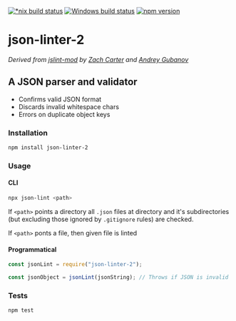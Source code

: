 [![*nix build status][nix-build-image]][nix-build-url]
[![Windows build status][win-build-image]][win-build-url]
[![npm version][npm-image]][npm-url]

# json-linter-2

_Derived from [jslint-mod](https://github.com/circlecell/jsonlint-mod) by [Zach Carter](https://github.com/zaach) and [Andrey Gubanov](https://github.com/finom)_

## A JSON parser and validator

-   Confirms valid JSON format
-   Discards invalid whitespace chars
-   Errors on duplicate object keys

### Installation

```bash
npm install json-linter-2
```

### Usage

#### CLI

```bash
npx json-lint <path>
```

If `<path>` points a directory all `.json` files at directory and it's subdirectories (but excluding those ignored by `.gitignore` rules)
are checked.

If `<path>` ponts a file, then given file is linted

#### Programmatical

```javascript
const jsonLint = require("json-linter-2");

const jsonObject = jsonLint(jsonString); // Throws if JSON is invalid
```

### Tests

```bash
npm test
```

[nix-build-image]: https://semaphoreci.com/api/v1/medikoo-org/json-linter-2/branches/master/shields_badge.svg
[nix-build-url]: https://semaphoreci.com/medikoo-org/json-linter-2
[win-build-image]: https://ci.appveyor.com/api/projects/status/x07py6qbye37d1gj?svg=true
[win-build-url]: https://ci.appveyor.com/project/medikoo/json-linter-2
[npm-image]: https://img.shields.io/npm/v/json-linter-2.svg
[npm-url]: https://www.npmjs.com/package/json-linter-2
